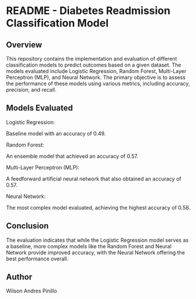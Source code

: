 # README - Diabetes Readmission Classification Model

## Overview
This repository contains the implementation and evaluation of different classification models to predict outcomes based on a given dataset. The models evaluated include Logistic Regression, Random Forest, Multi-Layer Perceptron (MLP), and Neural Network. The primary objective is to assess the performance of these models using various metrics, including accuracy, precision, and recall.

## Models Evaluated
Logistic Regression:

Baseline model with an accuracy of 0.49.

Random Forest:

An ensemble model that achieved an accuracy of 0.57.

Multi-Layer Perceptron (MLP):

A feedforward artificial neural network that also obtained an accuracy of 0.57.

Neural Network:

The most complex model evaluated, achieving the highest accuracy of 0.58.

## Conclusion
The evaluation indicates that while the Logistic Regression model serves as a baseline, more complex models like the Random Forest and Neural Network provide improved accuracy, with the Neural Network offering the best performance overall.

## Author
Wilson Andres Pinillo
